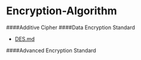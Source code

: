 # Encryption-Algorithm
####Additive Cipher
####Data Encryption Standard
* [DES.md](https://github.com/wuzhiyi/Encryption-Algorithm/blob/master/DES.md)</br>

####Advanced Encryption Standard
